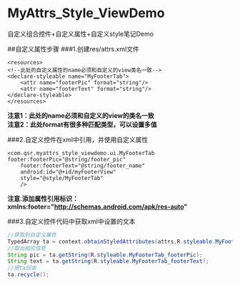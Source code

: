 # MyAttrs_Style_ViewDemo
自定义组合控件+自定义属性+自定义style笔记Demo

##自定义属性步骤
###1.创建res/attrs.xml文件
	
	<resources>
    <!--此处的自定义属性的name必须和自定义的view类名一致-->
    <declare-styleable name="MyFooterTab">
        <attr name="footerPic" format="string"/>
        <attr name="footerText" format="string"/>
    </declare-styleable>
	</resources>
	
**注意1：此处的name必须和自定义的view的类名一致**</br>
**注意2：此处format有很多种匹配类型，可以设置多值**

###2.自定义控件在xml中引用，并使用自定义属性

	<com.qsr.myattrs_style_viewdemo.ui.MyFooterTab
	footer:footerPic="@string/footer_pic"
        footer:footerText="@string/footer_name"
        android:id="@+id/myFooterView"
        style="@style/MyFooterTab"
        />
        
**注意.添加属性引用标识：xmlns:footer="http://schemas.android.com/apk/res-auto"**

###3.自定义控件代码中获取xml中设置的文本
```java
//获取到自定义属性
TypedArray ta = context.obtainStyledAttributes(attrs,R.styleable.MyFooterTab);
//取出相应信息
String pic = ta.getString(R.styleable.MyFooterTab_footerPic);
String text = ta.getString(R.styleable.MyFooterTab_footerText);
//把ta回收
ta.recycle();
```
